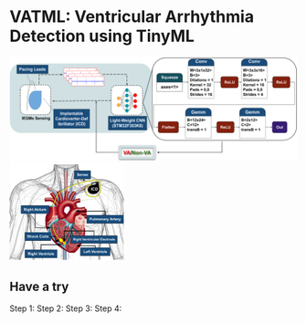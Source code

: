 # VATML: Ventricular Arrhythmia Detection using TinyML #
<img src="/images/flow.png" alt="Flow Image" width="800"/>
<img src="/images/setup.png" alt="Setup Image" width="200"/> 

## Have a try ##
  Step 1: 
  Step 2: 
  Step 3: 
  Step 4: 
 


  


